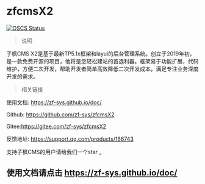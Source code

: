 # zfcmsX2

[![OSCS Status](https://www.oscs1024.com/platform/badge/zf-sys/zfcmsX2.svg?size=small)](https://www.oscs1024.com/project/zf-sys/zfcmsX2?ref=badge_small)

> 说明
> 

子枫CMS X2是基于最新TP5.1x框架和layui的后台管理系统。创立于2019年初，是一款免费开源的项目，他将是您轻松建站的首选利器。框架易于功能扩展，代码维护，方便二次开发，帮助开发者简单高效降低二次开发成本，满足专注业务深度开发的需求。


> 相关链接

使用文档: https://zf-sys.github.io/doc/

Github: https://github.com/zf-sys/zfcmsX2

Gitee:https://gitee.com/zf-sys/zfcmsX2

反馈地址: https://support.qq.com/products/166743


支持子枫CMS的用户请给我们一个star _

## 使用文档请点击  https://zf-sys.github.io/doc/